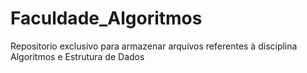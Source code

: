 # Faculdade_Algoritmos
Repositorio exclusivo para armazenar arquivos referentes à disciplina Algoritmos e Estrutura de Dados
